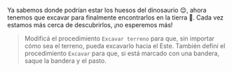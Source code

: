 <gs-attire attire-url="https://raw.githubusercontent.com/MumukiProject/mumuki-guia-gobstones-sierra-de-las-quijadas/master/assets/attires/config_1582136595951.json"></gs-attire>

<gs-toolbox toolbox-url="https://raw.githubusercontent.com/MumukiProject/mumuki-guia-gobstones-brazos-roboticos/master/assets/toolbox_1581090983723.xml"></gs-toolbox>

Ya sabemos donde podrían estar los huesos del dinosaurio :relieved:, ahora tenemos que excavar para finalmente encontrarlos en la tierra :seedling:. Cada vez estamos más cerca de descubrirlos, ¡no esperemos más! 

> Modificá el procedimiento `Excavar terreno` para que, sin importar cómo sea el terreno, pueda excavarlo hacia el Este. También definí el procedimiento `Excavar` para que, si está marcado con una bandera, saque la bandera y el pasto. 
